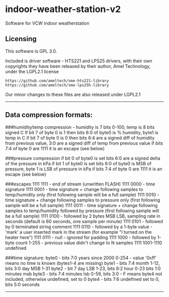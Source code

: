 # indoor-weather-station-v2
Software for VCW indoor weatherstation

## Licensing

This software is GPL 3.0.

Included is driver software - HTS221 and LPS25 drivers, with their own copyrights
they have been released by their author, Amel Technology, under the LGPL2.1 license

	https://github.com/ameltech/sme-hts221-library
	https://github.com/ameltech/sme-lps25h-library

Our minor changes to these files are also released under LGPL2.1

---------------------------------------------------------------

## Data compression formats:

###humidity/temp compression - humidity is 7 bits 0-100, temp is 8 bits signed C
If bit 7 of byte 0 is 1 then bits 6:0 of byte0 is % humidity, byte1 is temp in C
if bit 7 of byte 0 is 0 then bits 6:4 are a signed diff of humidity from previous value, 3:0 are a signed diff of temp from previous value
if bits 7:4 of byte 0 are 1111 it is an escape (see below)
 
###pressure compression
if bit 0 of byte0 is set bits 6:0 are a signed delta of the pressure in kPa
if bit 1 of byte0 is set bits 6:0 of byte0 is MSB of pressure, byte 1 is LSB of pressure in kPa
if bits 7:4 of byte 0 are 1111 it is an escape (see below)

###escapes
1111 1111 - end of stream (unwritten FLASH)
1111 0000 - time signature
1111 0001 - time signature + change following samples to temp/humidity only (first following sample will be a full sample)
1111 0010 - time signature + change following samples to pressure only (first following sample will be a full sample)
1111 0011 - time signature + change following samples to temp/humidity followed by pressure (first following sample will be a full sample)
1111 0100 - followed by 2 bytes MSB LSB, sampling rate in seconds (default is 60 seconds, one sample per minute)
1111 0101 - followed by 0 terminated string comment
1111 0110 - followed by a 1-byte value - 'mark' a user inserted mark in the stream (for example "I turned on the heater here")
1111 0111 - null - ignored for padding
1111 1000 - followed by 1-byte count 1-255 - previous value didn't change to N samples
1111 1001-1110 undefined

###time signature:
byte0 - bits 7:0 years since 2000 0-254 - value '0xff' means no time is known (bytes1-4 are missing)
byte1 - bits 7:4 month 1-12,  bits 3:0 day MSB 1-31
byte2 - bit 7 day LSB 1-23, bits 6:2 hour 0-23 bits 1:0 minutes msb
byte3 - bits 7:4 minutes lsb 0-59, bits 3:0 - F means byte4 not included, otherwise undefined, set to 0
byte4 - bits 7:6 undefined set to 0, bits 5:0 seconds

---------------------------------------------------------------
